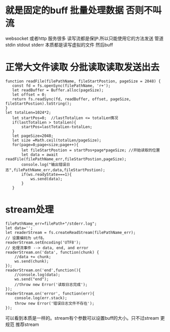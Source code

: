  
 # 就是固定的buff 批量处理数据 否则不叫流
 websocket 或者http 服务很多 读写流都是保护.所以只能使用它的方法发送  管道 stdin stdout stderr 本质都是读写虚拟的文件  然后buff
 # 正常大文件读取  分批读取读取发送出去
 ```
 function readFile(filePathName, fileStartPostion, pageSize = 2048) {
    const fd = fs.openSync(filePathName, 'r+');
    let readBuffer = Buffer.alloc(pageSize);
    let offset = 0;
    return fs.readSync(fd, readBuffer, offset, pageSize, fileStartPostion).toString();
}
 let totalLen=1024*2;
    let startPos=0;  //lastTotalLen <= totalLen情况
    if(lastTotalLen > totalLen){
        startPos=lastTotalLen-totalLen;
    }
    let pageSize=2048;
    let size =Math.ceil(totalLen/pageSize);
    for(page=0;page<size;page++){
        let fileStartPostion = startPos+page*pageSize; //开始读取的位置
        let data = await readFile(filePathName_err,fileStartPostion,pageSize);
        console.log("输出错误日志",filePathName_err,data,fileStartPostion);
        if(ws.readyState===1){
            ws.send(data);
        } 
    }
```
# stream处理 
```
filePathName_err=filePath+"/stderr.log";
let data='';
let readerStream = fs.createReadStream(filePathName_err);
// 设置编码为 utf8。
readerStream.setEncoding('UTF8');
// 处理流事件 --> data, end, and error
readerStream.on('data', function(chunk) {
    //data += chunk;
    ws.send(chunk);
});
readerStream.on('end',function(){
    //console.log(data);
    ws.send("end");
    //throw new Error('读取日志完成');
});
readerStream.on('error', function(err){
    console.log(err.stack);
    throw new Error('错误日志文件不存在');
});
 ```       

 可以看到本质是一样的。stream有个参数可以设置buff的大小。只不过stream 更规范 推荐stream